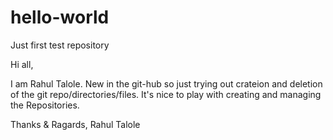 # hello-world
Just first test repository

Hi all,

I am Rahul Talole. New in the git-hub so just trying out crateion and deletion of the git repo/directories/files.
It's nice to play with creating and managing the Repositories.

Thanks & Ragards,
Rahul Talole
